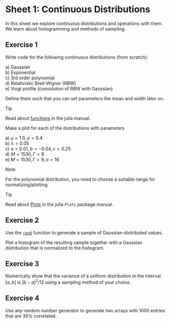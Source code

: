 # Sheet 1: Continuous Distributions

In this sheet we explore continuous distributions and operations with them.<br>
We learn about histogramming and methods of sampling.

## Exercise 1

Write code for the following continuous distributions (from scratch):

a) Gaussian<br>
b) Exponential<br>
c) 3rd order polynomial<br>
d) Relativistic Breit-Wigner (RBW)<br>
e) Voigt profile (convolution of RBW with Gaussian)

Define them such that you can set parameters like mean and width later on.

> [!TIP]
> Read about [functions](https://docs.julialang.org/en/v1/manual/functions/) in the julia manual.

Make a plot for each of the distributions with parameters

a) $\mu=1.0, \sigma=0.4$<br>
b) $\lambda=0.05$<br>
c) $a=0.01, b=-0.04, c=0.25$<br>
d) $M=1530, \Gamma=9$<br>
e) $M=1530, \Gamma=9, \sigma=16$

> [!NOTE]
> For the polynomial distribution, you need to choose a suitable range for normalizing/plotting.

> [!TIP]
> Read about [Plots](https://docs.juliaplots.org/latest/) in the julia `Plots` package manual.

## Exercise 2

Use the [`rand`](https://docs.julialang.org/en/v1/stdlib/Random/#Base.rand) function to generate a sample of Gaussian-distributed values. 

Plot a histogram of the resulting sample together with a Gaussian distribution that is normalized to the histogram.

## Exercise 3

Numerically show that the variance of a uniform distribution in the interval $[a,b]$ is $|b-a|^2/12$ using a sampling method of your choice. 

## Exercise 4

Use any random number generator to generate two arrays with 1000 entries that are 30% correlated.
